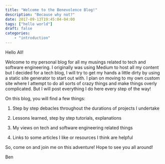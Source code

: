 ```yaml
---
title: "Welcome to the Benevolence Blog!"
description: "Because why not?"
date: 2017-09-13T19:45:04-04:00
tags: ["hello world"]
draft: false
categories: 
    - "introduction"
---
```

Hello All!

Welcome to my personal blog for all my musings related to tech and software engineering. I originally was using Medium to host all my content but I decided for a tech blog, I will try to get my hands a little dirty by using a static site generator to start out with. I plan on moving to my own custom site where I attempt to do all sorts of crazy things and make things overly complicated. But I will post everything I do here every step of the way! 

On this blog, you will find a few things:

1. Step by step debacles throughout the durations of projects I undertake

2. Lessons learned, step by step tutorials, explanations 

3. My views on tech and software engineering related things

4. Links to some articles I like or resources I think are helpful

So, come on and join me on this adventure!
Hope to see you all around!

Ben

